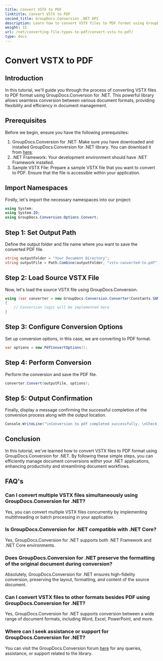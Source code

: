```yaml
---
title: Convert VSTX to PDF
linktitle: Convert VSTX to PDF
second_title: GroupDocs.Conversion .NET API
description: Learn how to convert VSTX files to PDF format using GroupDocs.Conversion for .NET. Easy steps for seamless document management.
weight: 15
url: /net/converting-file-types-to-pdf/convert-vstx-to-pdf/
type: docs
---
```

# Convert VSTX to PDF

## Introduction
In this tutorial, we'll guide you through the process of converting VSTX files to PDF format using GroupDocs.Conversion for .NET. This powerful library allows seamless conversion between various document formats, providing flexibility and efficiency in document management.
## Prerequisites
Before we begin, ensure you have the following prerequisites:
1. GroupDocs.Conversion for .NET: Make sure you have downloaded and installed GroupDocs.Conversion for .NET library. You can download it from [here](https://releases.groupdocs.com/conversion/net/).
2. .NET Framework: Your development environment should have .NET Framework installed.
3. Sample VSTX File: Prepare a sample VSTX file that you want to convert to PDF. Ensure that the file is accessible within your application.

## Import Namespaces
Firstly, let's import the necessary namespaces into our project:
```csharp
using System;
using System.IO;
using GroupDocs.Conversion.Options.Convert;
```
## Step 1: Set Output Path
Define the output folder and file name where you want to save the converted PDF file.
```csharp
string outputFolder = "Your Document Directory";
string outputFile = Path.Combine(outputFolder, "vstx-converted-to.pdf");
```
## Step 2: Load Source VSTX File
Now, let's load the source VSTX file using GroupDocs.Conversion.
```csharp
using (var converter = new GroupDocs.Conversion.Converter(Constants.SAMPLE_VSTX))
{
    // Conversion logic will be implemented here
}
```
## Step 3: Configure Conversion Options
Set up conversion options, in this case, we are converting to PDF format.
```csharp
var options = new PdfConvertOptions();
```
## Step 4: Perform Conversion
Perform the conversion and save the PDF file.
```csharp
converter.Convert(outputFile, options);
```
## Step 5: Output Confirmation
Finally, display a message confirming the successful completion of the conversion process along with the output location.
```csharp
Console.WriteLine("\nConversion to pdf completed successfully. \nCheck output in {0}", outputFolder);
```

## Conclusion
In this tutorial, we've learned how to convert VSTX files to PDF format using GroupDocs.Conversion for .NET. By following these simple steps, you can efficiently manage document conversions within your .NET applications, enhancing productivity and streamlining document workflows.
## FAQ's
### Can I convert multiple VSTX files simultaneously using GroupDocs.Conversion for .NET?
Yes, you can convert multiple VSTX files concurrently by implementing multithreading or batch processing in your application.
### Is GroupDocs.Conversion for .NET compatible with .NET Core?
Yes, GroupDocs.Conversion for .NET supports both .NET Framework and .NET Core environments.
### Does GroupDocs.Conversion for .NET preserve the formatting of the original document during conversion?
Absolutely, GroupDocs.Conversion for .NET ensures high-fidelity conversion, preserving the layout, formatting, and content of the source document.
### Can I convert VSTX files to other formats besides PDF using GroupDocs.Conversion for .NET?
Yes, GroupDocs.Conversion for .NET supports conversion between a wide range of document formats, including Word, Excel, PowerPoint, and more.
### Where can I seek assistance or support for GroupDocs.Conversion for .NET?
You can visit the GroupDocs.Conversion forum [here](https://forum.groupdocs.com/c/conversion/11) for any queries, assistance, or support related to the library.
